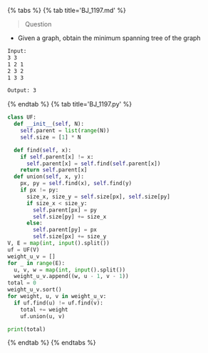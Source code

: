 {% tabs %}
{% tab title='BJ_1197.md' %}

> Question

* Given a graph, obtain the minimum spanning tree of the graph

```txt
Input:
3 3
1 2 1
2 3 2
1 3 3

Output: 3
```

{% endtab %}
{% tab title='BJ_1197.py' %}

```py
class UF:
  def __init__(self, N):
    self.parent = list(range(N))
    self.size = [1] * N

  def find(self, x):
    if self.parent[x] != x:
      self.parent[x] = self.find(self.parent[x])
    return self.parent[x]
  def union(self, x, y):
    px, py = self.find(x), self.find(y)
    if px != py:
      size_x, size_y = self.size[px], self.size[py]
      if size_x < size_y:
        self.parent[px] = py
        self.size[py] += size_x
      else:
        self.parent[py] = px
        self.size[px] += size_y
V, E = map(int, input().split())
uf = UF(V)
weight_u_v = []
for _ in range(E):
  u, v, w = map(int, input().split())
  weight_u_v.append((w, u - 1, v - 1))
total = 0
weight_u_v.sort()
for weight, u, v in weight_u_v:
  if uf.find(u) != uf.find(v):
    total += weight
    uf.union(u, v)

print(total)
```

{% endtab %}
{% endtabs %}
